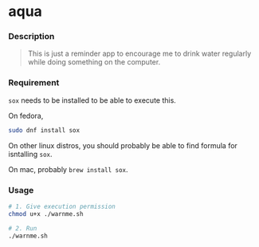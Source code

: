 # aqua

### Description

> This is just a reminder app to encourage me to drink water regularly while doing something on the computer.

### Requirement

`sox` needs to be installed to be able to execute this.

On fedora,

```bash
sudo dnf install sox
```

On other linux distros, you should probably be able to find formula for isntalling `sox`.

On mac, probably `brew install sox`.

### Usage

```bash
# 1. Give execution permission
chmod u+x ./warnme.sh

# 2. Run
./warnme.sh
```
